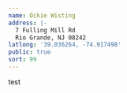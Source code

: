 ```yaml
---
name: Ockie Wisting
address: |-
  7 Fulling Mill Rd
  Rio Grande, NJ 08242
latlong: '39.036264, -74.917498'
public: true
sort: 99
---
```

test
